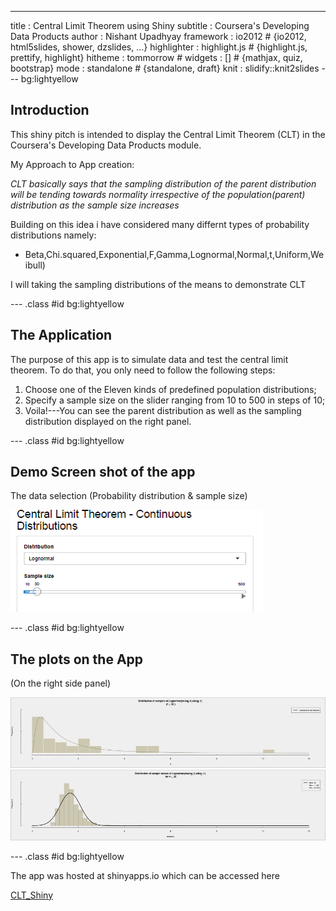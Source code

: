 ---
title       : Central Limit Theorem using Shiny 
subtitle    : Coursera's Developing Data Products
author      : Nishant Upadhyay
framework   : io2012     # {io2012, html5slides, shower, dzslides, ...}
highlighter : highlight.js  # {highlight.js, prettify, highlight}
hitheme     : tommorrow       # 
widgets     : []            # {mathjax, quiz, bootstrap}
mode        : standalone # {standalone, draft}
knit        : slidify::knit2slides
--- bg:lightyellow

## Introduction

This shiny pitch is intended to display the Central Limit Theorem (CLT) in the Coursera's Developing Data Products module.

My Approach to App creation:

_CLT basically says that the sampling distribution of the parent distribution will be tending towards normality irrespective of the population(parent) distribution as the sample size increases_

Building on this idea i have considered many differnt types of probability distributions namely:
  * Beta,Chi.squared,Exponential,F,Gamma,Lognormal,Normal,t,Uniform,Weibull)
  
I will taking the sampling distributions of the means to demonstrate CLT

--- .class #id bg:lightyellow

## The Application

The purpose of this app is to simulate data and test the central limit theorem. To do that, you only need to follow the following steps:

  1. Choose one of the Eleven kinds of predefined population distributions;
  2. Specify a sample size on the slider ranging from 10 to 500 in steps of 10;
  3. Voila!---You can see the parent distribution as well as the sampling distribution displayed on the right panel.

--- .class #id bg:lightyellow

## Demo Screen shot of the app

The data selection (Probability distribution & sample size)


![png1](png1.png)


--- .class #id bg:lightyellow

## The plots on the App 
(On the right side panel)

![download_1](download_1.png)
![download](download.png)

--- .class #id bg:lightyellow

The app was hosted at shinyapps.io which can be accessed here

[CLT_Shiny](https://nishantsbi.shinyapps.io/CLT_Shiny)
